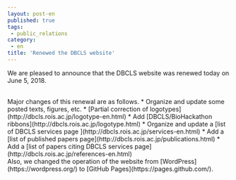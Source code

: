 ```yaml
---
layout: post-en
published: true
tags:
 - public_relations
category:
 - en
title: 'Renewed the DBCLS website'
---
```

We are pleased to announce that the DBCLS website was renewed today on June 5, 2018.

<br />
Major changes of this renewal are as follows.
 * Organize and update some posted texts, figures, etc.
 * [Partial correction of logotypes](http://dbcls.rois.ac.jp/logotype-en.html)
 * Add [DBCLS/BioHackathon ribbons](http://dbcls.rois.ac.jp/logotype.html)
 * Organize and update a [list of DBCLS services page ](http://dbcls.rois.ac.jp/services-en.html)
 * Add a [list of published papers page](http://dbcls.rois.ac.jp/publications.html)
 * Add a [list of papers citing DBCLS services page](http://dbcls.rois.ac.jp/references-en.html)  

<br />
Also, we changed the operation of the website from [WordPress](https://wordpress.org/) to [GitHub Pages](https://pages.github.com/).
